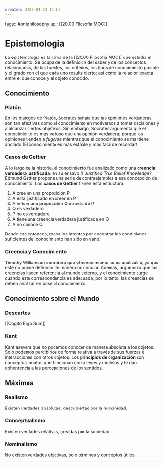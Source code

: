 ```yaml
---
created: 2022-04-23 14:14
---
```

tags:: #on/philosophy 
up:: [[20.00 Filosofia MOC]]
# Epistemologia
La epistemologia es la rama de la [[20.00 Filosofia MOC]] que estudia el conocimiento. Se ocupa de la definicion del saber y de los conceptos relacionados, de las fuentes, los criterios, los tipos de conocimiento posible y el grado con el que cada uno resulta cierto; asi como la relacion exacta entre el que conoce y el objeto conocido.

## Conocimiento
### Platón
En los dialogos de Platón, Socrates sañala que las opiniones verdaderas son tan efectivas como el conocimiento en motivarnos a tomar decisiones y a alcanzar ciertos objetivos. Sin embargo, Socrates argumenta que el conocimiento es más valioso que una opinion verdadera; porque las opiniones tienden a *fugarse* mientras que el conocimiento se mantiene anclado (El conocimiento es más estable y más facil de recordar).

### Casos de Gettier
A lo largo de la historia, el conocimiento fue analizado como una **creencia verdadera justificada**; en su ensayo *Is Justified True Belief Knowledge?*, Edmund Gettier propone una serie de contraejemplos a esa concepción de conocimiento. Los **casos de Gettier** tienen esta estructura:
1. A cree en una proposición P
2. A esta justificado en creer en P
3. A infiere una proposición Q através de P
4. Q es verdadero
5. P no es verdadero
6. A tiene una creencia verdadera justificada en Q
7. A no conoce Q

Desde ese entonces, todos los intentos por encontrar las condiciones suficientes del conocimiento han sido en vano.

### Creencia y Conocimiento
Timothy Williamson considera que el conocimiento no es analizable, ya que este no puede definirse de manera no circular. Además, argumenta que las creencias hacen referencia al mundo externo, y el conocimiento surge cuando esta correspondencia es adecuada; por lo tanto, las creencias se deben analizar en base al conocimiento.

## Conocimiento sobre el Mundo
### Descartes
[[Cogito Ergo Sum]]

### Kant
Kant asevera que no podemos conocer de manera absoluta a los objetos. Solo podemos percibirlos de forma relativa a través de sus fuerzas e interacciones con otros objetos. Los **principios de organización** son conceptos innatos que funcionan como leyes y modelos y le dan cohenrencia a las percepciones de los sentidos.

## Máximas
### Realismo
Existen verdades absolutas, descubiertas por la humanidad.

### Conceptualismo
Existen verdades relativas, creadas por la sociedad.

### Nominalismo
No existen verdades objetivas, solo términos y conceptos útiles.
___
